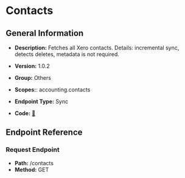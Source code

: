 # Contacts

## General Information

- **Description:** Fetches all Xero contacts.
Details: incremental sync, detects deletes, metadata is not required.

- **Version:** 1.0.2
- **Group:** Others
- **Scopes:**: accounting.contacts
- **Endpoint Type:** Sync
- **Code:** [🔗](https://github.com/NangoHQ/integration-templates/tree/main/integrations/xero/syncs/contacts.ts)

## Endpoint Reference

### Request Endpoint

- **Path:** /contacts
- **Method:** GET
